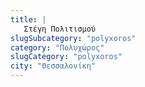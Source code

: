 ```yaml
---
title: |
   Στέγη Πολιτισμού
slugSubcategory: "polyxoros"
category: "Πολυχώρος"
slugCategory: "polyxoros"
city: "Θεσσαλονίκη"
---
```


